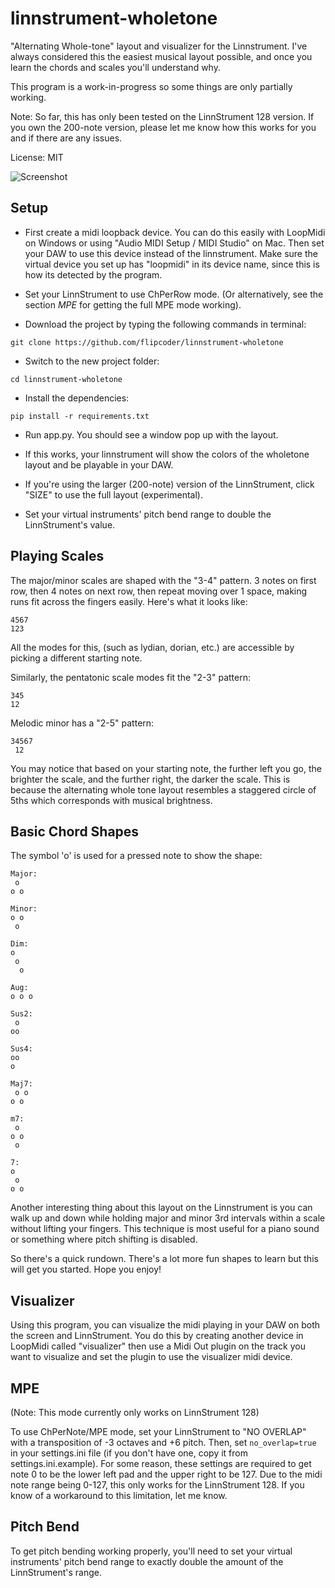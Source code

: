 # linnstrument-wholetone

"Alternating Whole-tone" layout and visualizer for the Linnstrument.  I've always considered this the easiest musical layout possible, and once you learn the chords and scales you'll understand why.

This program is a work-in-progress so some things are only partially working.

Note: So far, this has only been tested on the LinnStrument 128 version.  If you own the 200-note version,
please let me know how this works for you and if there are any issues.

License: MIT

![Screenshot](https://i.imgur.com/F0VQU4F.png)

## Setup

- First create a midi loopback device.  You can do this easily with LoopMidi on Windows or using "Audio MIDI Setup / MIDI Studio" on Mac.  Then set your DAW to use this device instead of the linnstrument.  Make sure the virtual device you set up has "loopmidi" in its device name, since this is how its detected by the program.

- Set your LinnStrument to use ChPerRow mode.  (Or alternatively, see the section *MPE* for getting the full MPE mode working).

- Download the project by typing the following commands in terminal:
```
git clone https://github.com/flipcoder/linnstrument-wholetone
```

- Switch to the new project folder:
```
cd linnstrument-wholetone
```

- Install the dependencies:
```
pip install -r requirements.txt
```

- Run app.py.  You should see a window pop up with the layout.

- If this works, your linnstrument will show the colors of the wholetone layout and be playable in your DAW.

- If you're using the larger (200-note) version of the LinnStrument, click "SIZE" to use the full layout (experimental).

- Set your virtual instruments' pitch bend range to double the LinnStrument's value.

## Playing Scales

The major/minor scales are shaped with the "3-4" pattern.  3 notes on first row, then 4 notes on next row, then repeat moving over 1 space, making runs fit across the fingers easily.
Here's what it looks like:

```
4567
123
```

All the modes for this, (such as lydian, dorian, etc.) are accessible by picking a different starting note.

Similarly, the pentatonic scale modes fit the "2-3" pattern:

```
345
12
```

Melodic minor has a "2-5" pattern:

```
34567
 12
```

You may notice that based on your starting note, the further left you go, the brighter the scale, and the further right,
the darker the scale.  This is because the alternating whole tone layout resembles a staggered circle of 5ths which corresponds with musical brightness.

## Basic Chord Shapes

The symbol 'o' is used for a pressed note to show the shape:

```
Major:
 o
o o

Minor:
o o
 o

Dim:
o
 o
  o
  
Aug:
o o o

Sus2:
 o
oo

Sus4:
oo
o
 
Maj7:
 o o
o o

m7:
 o
o o
 o
 
7:
o
 o
o o
```

Another interesting thing about this layout on the Linnstrument is you can walk up and down while holding major and minor 3rd intervals within a scale without lifting your fingers.
This technique is most useful for a piano sound or something where pitch shifting is disabled.

So there's a quick rundown.  There's a lot more fun shapes to learn but this will get you started.  Hope you enjoy!

## Visualizer

Using this program, you can visualize the midi playing in your DAW on both the screen and LinnStrument.
You do this by creating another device in LoopMidi called "visualizer" then use a Midi Out plugin
on the track you want to visualize and set the plugin to use the visualizer midi device.

## MPE

(Note: This mode currently only works on LinnStrument 128)

To use ChPerNote/MPE mode, set your LinnStrument to "NO OVERLAP" with a transposition of -3 octaves and +6 pitch.
Then, set `no_overlap=true` in your settings.ini file (if you don't have one, copy it from settings.ini.example).
For some reason, these settings are required to get note 0 to be the lower left pad and the upper right to be 127.
Due to the midi note range being 0-127, this only works for the LinnStrument 128.  If you know of a workaround to this limitation, let me know.

## Pitch Bend

To get pitch bending working properly, you'll need to set your virtual instruments' pitch bend range to exactly double the amount
of the LinnStrument's range.
